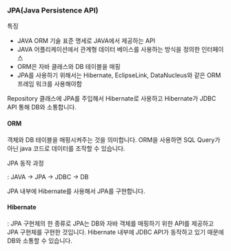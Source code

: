 
### JPA(Java Persistence API)

특징 

+ JAVA ORM 기술 표준 명세로 JAVA에서 제공하는 API
+ JAVA 어플리케이션에서 관계형 데이터 베이스를 사용하는 방식을 정의한 인터페이스 
+ ORM은 자바 클래스와 DB 테이블을 매핑
+ JPA를 사용하기 위해서는 Hibernate, EclipseLink, DataNucleus와 같은 ORM 프레임 워크를 사용해야함 

Repository 클래스에 JPA를 주입해서 Hibernate로 사용하고 Hibernate가 JDBC API 통해 DB와 소통합니다. 

#### ORM

객체와 DB 테이블을 매핑시켜주는 것을 의미합니다. ORM을 사용하면 SQL Query가 아닌 java 코드로 데이터를 조작할 수 있습니다. 


JPA 동작 과정

: JAVA -> JPA -> JDBC -> DB

  JPA 내부에 Hibernate를 사용해서 JPA를 구현합니다.


#### Hibernate

: JPA 구현체의 한 종류로 JPA는 DB와 자바 객체를 매핑하기 위한 API를 제공하고 JPA 구현체를 구현한 것입니다.
  Hibernate 내부에 JDBC API가 동작하고 있기 때문에 DB와 소통할 수 있습니다. 

